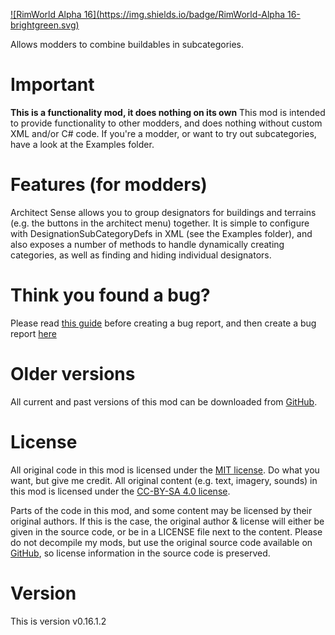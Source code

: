 [![RimWorld Alpha 16](https://img.shields.io/badge/RimWorld-Alpha 16-brightgreen.svg)](http://rimworldgame.com/)

Allows modders to combine buildables in subcategories.

# Important
**This is a functionality mod, it does nothing on its own** 
This mod is intended to provide functionality to other modders, and does nothing without custom XML and/or C# code.
If you're a modder, or want to try out subcategories, have a look at the Examples folder. 

# Features (for modders)
Architect Sense allows you to group designators for buildings and terrains (e.g. the buttons in the architect menu) together.
It is simple to configure with DesignationSubCategoryDefs in XML (see the Examples folder), and also exposes a number of methods
to handle dynamically creating categories, as well as finding and hiding individual designators.  

# Think you found a bug? 
Please read [this guide](http://steamcommunity.com/sharedfiles/filedetails/?id=725234314) before creating a bug report,
 and then create a bug report [here](https://github.com/FluffierThanThou/RW_ArchitectSense/issues)

# Older versions
All current and past versions of this mod can be downloaded from [GitHub](https://github.com/FluffierThanThou/RW_ArchitectSense/releases).

# License
All original code in this mod is licensed under the [MIT license](https://opensource.org/licenses/MIT). Do what you want, but give me credit. 
All original content (e.g. text, imagery, sounds) in this mod is licensed under the [CC-BY-SA 4.0 license](http://creativecommons.org/licenses/by-sa/4.0/).

Parts of the code in this mod, and some content may be licensed by their original authors. If this is the case, the original author & license will either be given in the source code, or be in a LICENSE file next to the content. Please do not decompile my mods, but use the original source code available on [GitHub](https://github.com/FluffierThanThou/RW_ArchitectSense/), so license information in the source code is preserved.

# Version
This is version v0.16.1.2